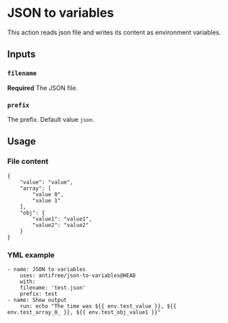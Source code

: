 # JSON to variables
This action reads json file and writes its content as environment variables.

## Inputs

### `filename`

**Required** The JSON file.

### `prefix`

The prefix. Default value `json`.

## Usage

### File content 
```
{
    "value": "value",
    "array": [
        "value 0",
        "value 1"
    ],
    "obj": {
        "value1": "value1",
        "value2": "value2"
    }
}
```

### YML example 
```
- name: JSON to variables
    uses: antifree/json-to-variables@HEAD
    with:
    filename: 'test.json'
    prefix: test
- name: Show output
    run: echo "The time was ${{ env.test_value }}, ${{ env.test_array_0_ }}, ${{ env.test_obj_value1 }}"
```
